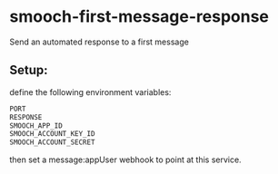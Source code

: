 # smooch-first-message-response
Send an automated response to a first message



## Setup:

define the following environment variables:

```bash
PORT
RESPONSE
SMOOCH_APP_ID
SMOOCH_ACCOUNT_KEY_ID
SMOOCH_ACCOUNT_SECRET
```

then set a message:appUser webhook to point at this service.
